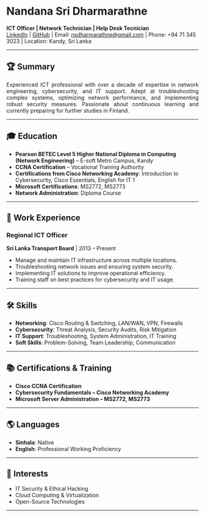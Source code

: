 # Nandana Sri Dharmarathne

**ICT Officer | Network Technician  | Help Desk Tecnician**  
[LinkedIn](https://www.linkedin.com/in/ns-dharmarathne/) | [GitHub](https://github.com/nsdharmarathne) | Email: nsdharmarathne@gmail.com | Phone: +94 71 345 3023 | Location: Kandy, Sri Lanka

---

## 🏆 Summary
<p align="justify">
Experienced ICT professional with over a decade of expertise in network engineering, cybersecurity, and IT support. Adept at troubleshooting complex systems, optimizing network performance, and implementing robust security measures. Passionate about continuous learning and currently preparing for further studies in Finland.
</p>

---

## 🎓 Education

- **Pearson BETEC Level 5 Higher National Diploma in Computing (Network Engineering)** – E-soft Metro Campus, Kandy
- **CCNA Certification** – Vocational Training Authority
- **Certifications from Cisco Networking Academy**: Introduction to Cybersecurity, Cisco Essentials, English for IT 1
- **Microsoft Certifications**: MS2772, MS2773
- **Network Administration**: Diploma Course

---

## 💼 Work Experience

### **Regional ICT Officer**  
**Sri Lanka Transport Board** | 2013 – Present  
- Manage and maintain IT infrastructure across multiple locations.
- Troubleshooting network issues and ensuring system security.
- Implementing IT solutions to improve operational efficiency.
- Training staff on best practices for cybersecurity and IT usage.

---

## 🛠️ Skills

- **Networking**: Cisco Routing & Switching, LAN/WAN, VPN, Firewalls
- **Cybersecurity**: Threat Analysis, Security Audits, Risk Mitigation
- **IT Support**: Troubleshooting, System Administration, IT Training
- **Soft Skills**: Problem-Solving, Team Leadership, Communication

---

## 📚 Certifications & Training

- **Cisco CCNA Certification**
- **Cybersecurity Fundamentals – Cisco Networking Academy**
- **Microsoft Server Administration – MS2772, MS2773**

---

## 🌎 Languages

- **Sinhala**: Native
- **English**: Professional Working Proficiency

---

## 🎯 Interests

- IT Security & Ethical Hacking
- Cloud Computing & Virtualization
- Open-Source Technologies

---

